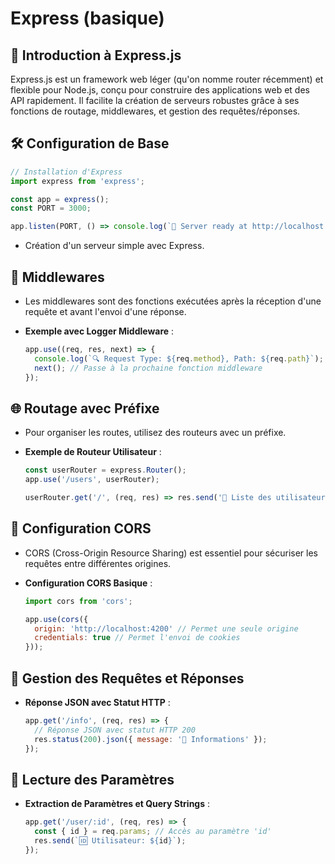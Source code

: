 # Express (basique)

## 📘 Introduction à Express.js

Express.js est un framework web léger (qu'on nomme router récemment) et flexible pour Node.js, conçu pour construire des applications web et des API rapidement. Il facilite la création de serveurs robustes grâce à ses fonctions de routage, middlewares, et gestion des requêtes/réponses.

## 🛠️ Configuration de Base

```javascript
// Installation d'Express
import express from 'express';

const app = express();
const PORT = 3000;

app.listen(PORT, () => console.log(`🚀 Server ready at http://localhost:${PORT}`));
```

- Création d'un serveur simple avec Express.

## 🌟 Middlewares

- Les middlewares sont des fonctions exécutées après la réception d'une requête et avant l'envoi d'une réponse.
- **Exemple avec Logger Middleware** :

  ```javascript
  app.use((req, res, next) => {
    console.log(`🔍 Request Type: ${req.method}, Path: ${req.path}`);
    next(); // Passe à la prochaine fonction middleware
  });
  ```

## 🌐 Routage avec Préfixe

- Pour organiser les routes, utilisez des routeurs avec un préfixe.
- **Exemple de Routeur Utilisateur** :

  ```javascript
  const userRouter = express.Router();
  app.use('/users', userRouter);

  userRouter.get('/', (req, res) => res.send('👥 Liste des utilisateurs'));
  ```

## 🔗 Configuration CORS

- CORS (Cross-Origin Resource Sharing) est essentiel pour sécuriser les requêtes entre différentes origines.
- **Configuration CORS Basique** :

  ```javascript
  import cors from 'cors';

  app.use(cors({
    origin: 'http://localhost:4200' // Permet une seule origine
    credentials: true // Permet l'envoi de cookies
  }));
  ```

## 💬 Gestion des Requêtes et Réponses

- **Réponse JSON avec Statut HTTP** :

  ```javascript
  app.get('/info', (req, res) => {
    // Réponse JSON avec statut HTTP 200
    res.status(200).json({ message: '📝 Informations' });
  });
  ```

## 🔎 Lecture des Paramètres

- **Extraction de Paramètres et Query Strings** :

  ```javascript
  app.get('/user/:id', (req, res) => {
    const { id } = req.params; // Accès au paramètre 'id'
    res.send(`🆔 Utilisateur: ${id}`);
  });
  ```
